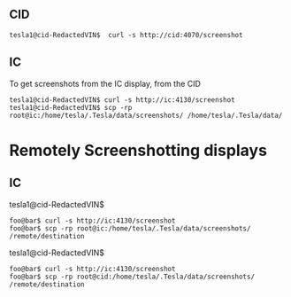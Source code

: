 

## CID

```console
tesla1@cid-RedactedVIN$  curl -s http://cid:4070/screenshot
```

## IC

To get screenshots from the IC display, from the CID

```console
tesla1@cid-RedactedVIN$ curl -s http://ic:4130/screenshot
tesla1@cid-RedactedVIN$ scp -rp root@ic:/home/tesla/.Tesla/data/screenshots/ /home/tesla/.Tesla/data/
```

# Remotely Screenshotting displays

## IC

tesla1@cid-RedactedVIN$ 
```console
foo@bar$ curl -s http://ic:4130/screenshot
foo@bar$ scp -rp root@ic:/home/tesla/.Tesla/data/screenshots/ /remote/destination
```
tesla1@cid-RedactedVIN$ 
```console
foo@bar$ curl -s http://ic:4130/screenshot
foo@bar$ scp -rp root@cid:/home/tesla/.Tesla/data/screenshots/ /remote/destination
```


